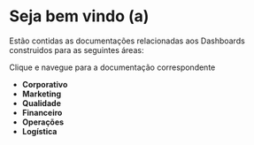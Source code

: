 # **Seja bem vindo (a)**

Estão contidas as documentações relacionadas aos Dashboards construidos para as seguintes áreas:

Clique e navegue para a documentação correspondente

- **Corporativo**
- **Marketing**
- **Qualidade**
- **Financeiro**
- **Operações**
- **Logística**